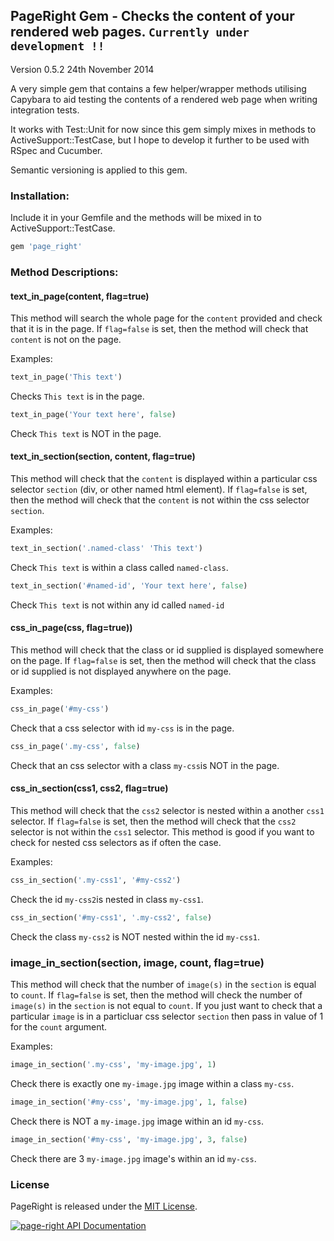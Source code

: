## PageRight Gem - Checks the content of your rendered web pages. `Currently under development !!`

Version 0.5.2 24th November 2014

A very simple gem that contains a few helper/wrapper methods utilising Capybara to aid testing the contents of a rendered web page when writing integration tests.

It works with Test::Unit for now since this gem simply mixes in methods to ActiveSupport::TestCase, but I hope to develop it further to be used with RSpec and Cucumber.

Semantic versioning is applied to this gem.

### Installation:

Include it in your Gemfile and the methods will be mixed in to ActiveSupport::TestCase.

```ruby
gem 'page_right'
```

### Method Descriptions:

#### text_in_page(content, flag=true)

This method will search the whole page for the `content` provided and check that it is in the page. If `flag=false` is set, then the method will check that `content` is not on the page.

Examples:

```ruby
text_in_page('This text')
```

Checks `This text` is in the page.

```ruby
text_in_page('Your text here', false)
```

Check `This text` is NOT in the page.

#### text_in_section(section, content, flag=true)

This method will check that the `content` is displayed within a particular css selector `section` (div, or other named html element). If `flag=false` is set, then the method will check that the `content` is not within the css selector `section`.

Examples:

```ruby
text_in_section('.named-class' 'This text')
```

Check `This text` is within a class called `named-class`.

```ruby
text_in_section('#named-id', 'Your text here', false)
```

Check `This text` is not within any id called `named-id`

#### css_in_page(css, flag=true))

This method will check that the class or id supplied is displayed somewhere on the page. If `flag=false` is set, then the method will check that the class or id supplied is not displayed anywhere on the page.

Examples:

```ruby
css_in_page('#my-css')
```

Check that a css selector with id `my-css` is in the page.

```ruby 
css_in_page('.my-css', false)
```
Check that an css selector with a class `my-css`is NOT in the page.

#### css_in_section(css1, css2, flag=true)

This method will check that the `css2` selector is nested within a another `css1` selector. If `flag=false` is set, then the method will check that the `css2` selector is not within the `css1` selector. This method is good if you want to check for nested css selectors as if often the case.

Examples:

```ruby
css_in_section('.my-css1', '#my-css2')
```

Check the id `my-css2`is nested in class `my-css1`.

```ruby
css_in_section('#my-css1', '.my-css2', false)
```

Check the class `my-css2` is NOT nested within the id `my-css1`.

### image_in_section(section, image, count, flag=true)

This method will check that the number of `image(s)` in the `section` is equal to `count`. If `flag=false` is set, then the method will check the number of `image(s)` in the `section` is not equal to `count`. If you just want to check that a particular `image` is in a particluar css selector `section` then pass in value of 1 for the `count` argument.

Examples:

```ruby
image_in_section('.my-css', 'my-image.jpg', 1)
```

Check there is exactly one `my-image.jpg` image within a class `my-css`.

```ruby
image_in_section('#my-css', 'my-image.jpg', 1, false)
```

Check there is NOT a `my-image.jpg` image within an id `my-css`.

```ruby
image_in_section('#my-css', 'my-image.jpg', 3, false)
```

Check there are  3 `my-image.jpg` image's within an id `my-css`.


### License

PageRight is released under the <a href="http://www.opensource.org/licenses/MIT" target="_blank">MIT License</a>.

<a href="https://www.omniref.com/ruby/gems/page-right"><img src="https://www.omniref.com/ruby/gems/page-right.png" alt="page-right API Documentation" /></a>